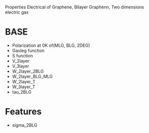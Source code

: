 Properties Electrical of Graphene, Bilayer Graphenn, Two dimensions electric gas 

# BASE
- Polarization at 0K  of(MLG, BLG, 2DEG)
- Gauleg function
- S function
- V_2layer
- V_3layer
- W_2layer_2BLG
- W_2layer_BLG_MLG
- W_2layer_T
- W_3layer_T
- tau_2BLG

# Features
- sigma_2BLG